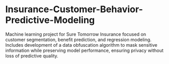 # Insurance-Customer-Behavior-Predictive-Modeling
Machine learning project for Sure Tomorrow Insurance focused on customer segmentation, benefit prediction, and regression modeling. Includes development of a data obfuscation algorithm to mask sensitive information while preserving model performance, ensuring privacy without loss of predictive quality.
